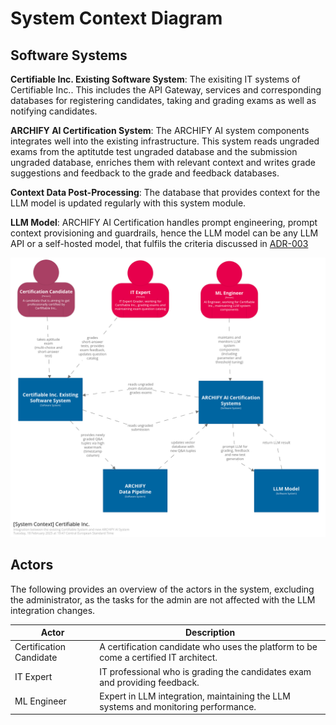 # System Context Diagram

## Software Systems
**Certifiable Inc. Existing Software System**: The exisiting IT systems of Certifiable Inc.. This includes the API Gateway, services and corresponding databases for registering candidates, taking and grading exams as well as notifying candidates.

**ARCHIFY AI Certification System**: The ARCHIFY AI system components integrates well into the existing infrastructure. This system reads ungraded exams from the aptitutde test ungraded database and the submission ungraded database, enriches them with relevant context and writes grade suggestions and feedback to the grade and feedback databases.

**Context Data Post-Processing**: The database that provides context for the LLM model is updated regularly with this system module.

**LLM Model**: ARCHIFY AI Certification handles prompt engineering, prompt context provisioning and guardrails, hence the LLM model can be any LLM API or a self-hosted model, that fulfils the criteria discussed in [ADR-003](../adr/ADR-003-model-choice.md)

![Context diagram](structurizr-1-SystemContext-001.png)


## Actors
The following provides an overview of the actors in the system, excluding the administrator, as the tasks for the admin are not affected with the LLM integration changes.

| **Actor**                | **Description**                                                                       |
|--------------------------|---------------------------------------------------------------------------------------|
| Certification Candidate  | A certification candidate who uses the platform to be come a certified IT architect.  |
| IT Expert                | IT professional who is grading the candidates exam and providing feedback.            |
| ML Engineer              | Expert in LLM integration, maintaining the LLM systems and monitoring performance.    |

